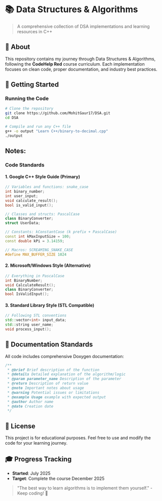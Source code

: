 # 📚 Data Structures & Algorithms

> A comprehensive collection of DSA implementations and learning resources in C++

## 🎯 About

This repository contains my journey through Data Structures & Algorithms, following the **CodeHelp Red** course curriculum. Each implementation focuses on clean code, proper documentation, and industry best practices.

## 🚀 Getting Started


### Running the Code
```bash
# Clone the repository
git clone https://github.com/MohitGaur17/DSA.git
cd DSA

# Compile and run any C++ file
g++ -o output "Learn C++/binary-to-decimal.cpp"
./output
```


## Notes:

### Code Standards
#### 1. Google C++ Style Guide (Primary)
```cpp
// Variables and functions: snake_case
int binary_number;
int user_input;
void calculate_result();
bool is_valid_input();

// Classes and structs: PascalCase
class BinaryConverter;
struct UserData;

// Constants: kConstantCase (k prefix + PascalCase)
const int kMaxInputSize = 100;
const double kPi = 3.14159;

// Macros: SCREAMING_SNAKE_CASE
#define MAX_BUFFER_SIZE 1024
```

#### 2. Microsoft/Windows Style (Alternative)
```cpp
// Everything in PascalCase
int BinaryNumber;
void CalculateResult();
class BinaryConverter;
bool IsValidInput();
```

#### 3. Standard Library Style (STL Compatible)
```cpp
// Following STL conventions
std::vector<int> input_data;
std::string user_name;
void process_input();
```

## 📝 Documentation Standards

All code includes comprehensive Doxygen documentation:

```cpp
/**
 * @brief Brief description of the function
 * @details Detailed explanation of the algorithm/logic
 * @param parameter_name Description of the parameter
 * @return Description of return value
 * @note Important notes about usage
 * @warning Potential issues or limitations
 * @example Usage example with expected output
 * @author Author name
 * @date Creation date
 */
```


## 📄 License

This project is for educational purposes. Feel free to use and modify the code for your learning journey.

## 🎓 Progress Tracking

- **Started**: July 2025
- **Target**: Complete the course December 2025


> "The best way to learn algorithms is to implement them yourself." - Keep coding! 🚀